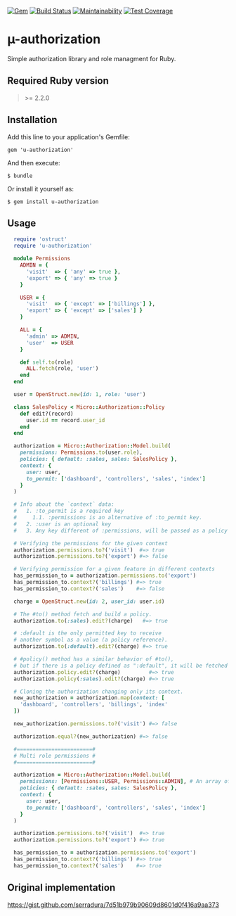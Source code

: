 [![Gem](https://img.shields.io/gem/v/u-authorization.svg?style=flat-square)](https://rubygems.org/gems/u-authorization)
[![Build Status](https://travis-ci.com/serradura/u-authorization.svg?branch=master)](https://travis-ci.com/serradura/u-authorization)
[![Maintainability](https://api.codeclimate.com/v1/badges/19251112cf39afdf8bf6/maintainability)](https://codeclimate.com/github/serradura/u-authorization/maintainability)
[![Test Coverage](https://api.codeclimate.com/v1/badges/19251112cf39afdf8bf6/test_coverage)](https://codeclimate.com/github/serradura/u-authorization/test_coverage)

# µ-authorization

Simple authorization library and role managment for Ruby.

## Required Ruby version

> \>= 2.2.0

## Installation

Add this line to your application's Gemfile:
```
gem 'u-authorization'
```

And then execute:
```
$ bundle
```

Or install it yourself as:
```
$ gem install u-authorization
```

## Usage

```ruby
  require 'ostruct'
  require 'u-authorization'

  module Permissions
    ADMIN = {
      'visit'  => { 'any' => true },
      'export' => { 'any' => true }
    }

    USER = {
      'visit'  => { 'except' => ['billings'] },
      'export' => { 'except' => ['sales'] }
    }

    ALL = {
      'admin' => ADMIN,
      'user'  => USER
    }

    def self.to(role)
      ALL.fetch(role, 'user')
    end
  end

  user = OpenStruct.new(id: 1, role: 'user')

  class SalesPolicy < Micro::Authorization::Policy
    def edit?(record)
      user.id == record.user_id
    end
  end

  authorization = Micro::Authorization::Model.build(
    permissions: Permissions.to(user.role),
    policies: { default: :sales, sales: SalesPolicy },
    context: {
      user: user,
      to_permit: ['dashboard', 'controllers', 'sales', 'index']
    }
  )

  # Info about the `context` data:
  #   1. :to_permit is a required key
  #     1.1. :permissions is an alternative of :to_permit key.
  #   2. :user is an optional key
  #   3. Any key different of :permissions, will be passed as a policy context.

  # Verifying the permissions for the given context
  authorization.permissions.to?('visit')  #=> true
  authorization.permissions.to?('export') #=> false

  # Verifying permission for a given feature in different contexts
  has_permission_to = authorization.permissions.to('export')
  has_permission_to.context?('billings') #=> true
  has_permission_to.context?('sales')    #=> false

  charge = OpenStruct.new(id: 2, user_id: user.id)

  # The #to() method fetch and build a policy.
  authorization.to(:sales).edit?(charge)   #=> true

  # :default is the only permitted key to receive
  # another symbol as a value (a policy reference).
  authorization.to(:default).edit?(charge) #=> true

  # #policy() method has a similar behavior of #to(),
  # but if there is a policy defined as ":default", it will be fetched and instantiated by default.
  authorization.policy.edit?(charge)         #=> true
  authorization.policy(:sales).edit?(charge) #=> true

  # Cloning the authorization changing only its context.
  new_authorization = authorization.map(context: [
    'dashboard', 'controllers', 'billings', 'index'
  ])

  new_authorization.permissions.to?('visit') #=> false

  authorization.equal?(new_authorization) #=> false

  #========================#
  # Multi role permissions #
  #========================#

  authorization = Micro::Authorization::Model.build(
    permissions: [Permissions::USER, Permissions::ADMIN], # An array of permissions
    policies: { default: :sales, sales: SalesPolicy },
    context: {
      user: user,
      to_permit: ['dashboard', 'controllers', 'sales', 'index']
    }
  )

  authorization.permissions.to?('visit')  #=> true
  authorization.permissions.to?('export') #=> true

  has_permission_to = authorization.permissions.to('export')
  has_permission_to.context?('billings') #=> true
  has_permission_to.context?('sales')    #=> true
```

## Original implementation

https://gist.github.com/serradura/7d51b979b90609d8601d0f416a9aa373
